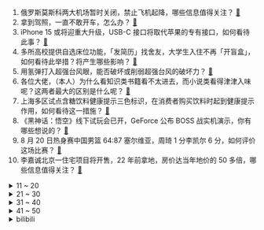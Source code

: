 1. 俄罗斯莫斯科两大机场暂时关闭，禁止飞机起降，哪些信息值得关注？ [:link:](https://www.zhihu.com/question/618237814)
2. 拿到驾照，一直不敢开车，怎么办？ [:link:](https://www.zhihu.com/question/609753541)
3. iPhone 15 或将迎重大升级，USB-C 接口将取代苹果的专有接口，如何看待此事？ [:link:](https://www.zhihu.com/question/618237100)
4. 多所高校提供自选床位功能，「发简历」找舍友，大学生入住不再「开盲盒」，如何看待此举措？将产生哪些影响？ [:link:](https://www.zhihu.com/question/618264119)
5. 用氢弹打入超强台风眼，能否破坏或削弱超强台风的破坏力？ [:link:](https://www.zhihu.com/question/614445157)
6. 各位大佬，（本人）为什么看知识类书籍看不太进去，而小说类看得津津入味呢？这两者最大的区别是什么呢？ [:link:](https://www.zhihu.com/question/589710990)
7. 上海多区试点含糖饮料健康提示三色标识，在消费者购买饮料时起到健康提示作用，如何看待这一措施？ [:link:](https://www.zhihu.com/question/617918635)
8. 《黑神话：悟空》线下试玩会已开，GeForce 公布 BOSS 战实机演示，你有哪些想说的？ [:link:](https://www.zhihu.com/question/618236792)
9. 8 月 20 日热身赛中国男篮 64:87 塞尔维亚，周琦 1 分李凯尔 6 分，如何评价这场比赛？ [:link:](https://www.zhihu.com/question/618262339)
10. 李嘉诚北京一住宅项目将开售，22 年前拿地，房价达当年地价的 50 多倍，哪些信息值得关注？ [:link:](https://www.zhihu.com/question/618192053)
<details>
<summary>11 ~ 20</summary>

11. 健身最忌讳什么？ [:link:](https://www.zhihu.com/question/508900071)
12. 科普中国发文称婴幼儿每年平均有 6~8 次病毒性呼吸道感染，如何看待此事？是否有科学依据？ [:link:](https://www.zhihu.com/question/618252231)
13. 印度对洋葱征收 40% 出口关税，往年曾爆发洋葱危机，其七月 CPI 创 15 个月来最高，有何影响？ [:link:](https://www.zhihu.com/question/618192012)
14. 可以分享一下你家乡的旅游景点吗? [:link:](https://www.zhihu.com/question/616432577)
15. 适合情侣七夕浪漫旅行的地方有哪些？ [:link:](https://www.zhihu.com/question/616023340)
16. 《长相思》中哪个细节触动了你？ [:link:](https://www.zhihu.com/question/615216357)
17. 西班牙女足首夺世界杯冠军，如何评价比赛中西班牙女足展现的技术水平？未来世界女足技术发展趋势会有何变化？ [:link:](https://www.zhihu.com/question/618279977)
18. 如何评价李兰迪、王阳主演的都市剧《一路朝阳》？ [:link:](https://www.zhihu.com/question/617258287)
19. 涂山璟有没有办法在不破坏人设的情况下取消婚约？ [:link:](https://www.zhihu.com/question/617672636)
20. 如何评价佟丽娅在《我经过风暴》里的表现? [:link:](https://www.zhihu.com/question/617377826)
</details>
<details>
<summary>21 ~ 30</summary>

21. 2023 年女足世界杯西班牙 1:0 英格兰，首次加冕世界杯冠军，如何评价这场比赛？ [:link:](https://www.zhihu.com/question/618279832)
22. 工作几年，存款二十来万，你会选择买车？还是买房？ [:link:](https://www.zhihu.com/question/618245122)
23. 在乘坐长途火车时，你会怎样解决就餐问题？ [:link:](https://www.zhihu.com/question/617112639)
24. 看完黄渤主演的电影《学爸》，你有哪些感触？ [:link:](https://www.zhihu.com/question/618089790)
25. 成都有哪些有趣的地方? [:link:](https://www.zhihu.com/question/25516307)
26. 出去旅游，拍过的最好看的照片是哪一张呢？ [:link:](https://www.zhihu.com/question/616101256)
27. 为什么《鬼灭之刃》很火但很多资深二次元却并没有多喜欢？ [:link:](https://www.zhihu.com/question/515865154)
28. 2023 LCK 夏季总决赛 GEN 3:0 击败 T1 队史联赛三连冠，如何评价这场比赛？ [:link:](https://www.zhihu.com/question/618259247)
29. 旅行中你吃过最有当地特色的味道是什么？ [:link:](https://www.zhihu.com/question/617537991)
30. 《中国好声音》事件持续发酵，选手称曾被暗示要 10 万赞助费，真实情况如何？选秀节目是否乱象丛生？ [:link:](https://www.zhihu.com/question/618103961)
</details>
<details>
<summary>31 ~ 40</summary>

31. 王一博成为宝可梦集换式卡牌游戏首位代言人，如何看待此事？ [:link:](https://www.zhihu.com/question/617958662)
32. 如何评价电视剧《欢颜》中的角色设定？ [:link:](https://www.zhihu.com/question/612322274)
33. 李玟控诉事件之后 《中国好声音》正常播出，该事件对《中国好声音》影响有多大？后续可能如何发展？ [:link:](https://www.zhihu.com/question/618103379)
34. 「在人际关系里，请求帮助比付出更容易让关系升温」，你认同吗？ [:link:](https://www.zhihu.com/question/617120348)
35. 人这一生为什么一定要去一次西藏? [:link:](https://www.zhihu.com/question/609178392)
36. 如何在职场上拿捏自己的领导？ [:link:](https://www.zhihu.com/question/598869474)
37. 电影《孤注一掷》被指侵权，阿里影业回应称不符合事实，为何热卖电影屡陷抄袭风波？还有哪些信息值得关注？ [:link:](https://www.zhihu.com/question/617914571)
38. 23-24 赛季英超曼城 1:0 纽卡，阿尔瓦雷斯破门，福登献助攻，如何评价这场比赛？ [:link:](https://www.zhihu.com/question/618204856)
39. 如果萧炎找到的第一道异火是前十的异火该怎么处理？ [:link:](https://www.zhihu.com/question/538757087)
40. 胶卷相机有什么是数码相机无法替代的吗？ [:link:](https://www.zhihu.com/question/617140596)
</details>
<details>
<summary>41 ~ 50</summary>

41. 古建筑被改成日式餐厅，甘肃天水回应称将启动整改，如何看待文保院落的商业化？对古建筑的保护有何影响？ [:link:](https://www.zhihu.com/question/618255985)
42. 可以看看大家相册里的绿色吗？ [:link:](https://www.zhihu.com/question/617688668)
43. 准备买灯具，有没有性价比高的品牌推荐？ [:link:](https://www.zhihu.com/question/340515041)
44. 人类是否无法想象出没见过的东西？ [:link:](https://www.zhihu.com/question/316680205)
45. 含“清”字的诗词有哪些？ [:link:](https://www.zhihu.com/question/618235471)
46. 有哪些音乐书籍让你有相见恨晚的感觉？ [:link:](https://www.zhihu.com/question/55519993)
47. 一个人扔六面的骰子，数值1到6，扔到几就向前走几格，可以无限扔，问他恰好走到第2023格的概率是多少? [:link:](https://www.zhihu.com/question/617875958)
48. 工资可以「喂饱肚子」，副业可以「养活灵魂」，对此你怎么看？ [:link:](https://www.zhihu.com/question/617182537)
49. 如何评价《崩坏：星穹铁道》新角色桂乃芬？ [:link:](https://www.zhihu.com/question/617810992)
50. 小时候有哪些迷惑行为? [:link:](https://www.zhihu.com/question/424155488)
</details><details>
<summary>bilibili</summary>

</details>